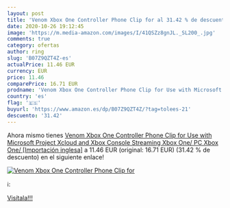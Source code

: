 ```yaml
---
layout: post
title: 'Venom Xbox One Controller Phone Clip for al 31.42 % de descuento'
date: 2020-10-26 19:12:45
image: 'https://m.media-amazon.com/images/I/41QSZz8gnJL._SL200_.jpg'
comments: true
category: ofertas
author: ring
slug: 'B07Z9QZT4Z-es'
actualPrice: 11.46 EUR
currency: EUR
price: 11.46
comparePrice: 16.71 EUR
prodname: 'Venom Xbox One Controller Phone Clip for Use with Microsoft Project Xcloud and Xbox Console Streaming  Xbox One/ PC   Xbox One/  [Importación inglesa]'
country: 'es'
flag: '🇪🇸'
buyurl: 'https://www.amazon.es/dp/B07Z9QZT4Z/?tag=tolees-21'
descuento: '31.42'
---
```


Ahora mismo tienes [Venom Xbox One Controller Phone Clip for Use with Microsoft Project Xcloud and Xbox Console Streaming  Xbox One/ PC   Xbox One/  [Importación inglesa]](https://www.amazon.es/dp/B07Z9QZT4Z/?tag=tolees-21) a 11.46 EUR (original: 16.71 EUR) (31.42 %  de descuento) en el siguiente enlace!

[![Venom Xbox One Controller Phone Clip for](https://m.media-amazon.com/images/I/41QSZz8gnJL._SL200_.jpg)](https://www.amazon.es/dp/B07Z9QZT4Z/?tag=tolees-21)

ℹ️:


[Visítala!!!](https://www.amazon.es/dp/B07Z9QZT4Z/?tag=tolees-21)
